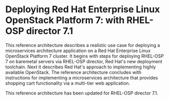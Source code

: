 # Deploying Red Hat Enterprise Linux OpenStack Platform 7: with RHEL-OSP director 7.1

This reference architecture describes a realistic use case for
deploying a microservices architecture application on a
Red Hat Enterprise Linux OpenStack Platform 7 cluster. It begins
with steps for deploying RHEL-OSP 7 on baremetal
servers via RHEL-OSP director, Red Hat's new deployment toolchain. Next it
describes Red Hat's approach to implementing highly available OpenStack.
The reference architecture concludes with instructions for
implementing a microservices architecture that provides
shopping cart functionality via a multi-tier web application.

This reference architecture has been updated for RHEL-OSP director 7.1.


